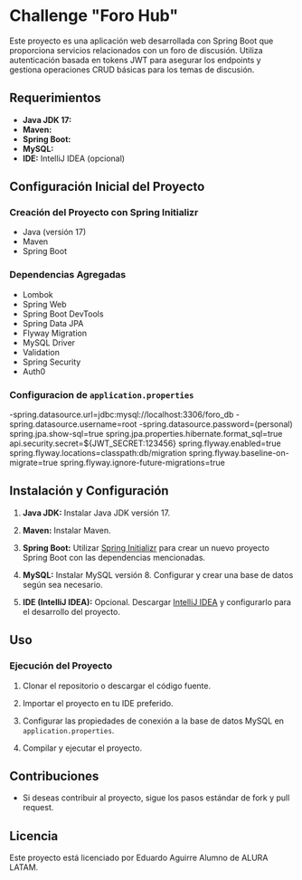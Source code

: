 # Challenge "Foro Hub"

Este proyecto es una aplicación web desarrollada con Spring Boot que proporciona servicios relacionados con un foro de discusión. Utiliza autenticación basada en tokens JWT para asegurar los endpoints y gestiona operaciones CRUD básicas para los temas de discusión.

## Requerimientos

- **Java JDK 17:** 
- **Maven:** 
- **Spring Boot:** 
- **MySQL:** 
- **IDE:** IntelliJ IDEA (opcional) 

## Configuración Inicial del Proyecto

### Creación del Proyecto con Spring Initializr

- Java (versión 17)
- Maven 
- Spring Boot

### Dependencias Agregadas

- Lombok
- Spring Web
- Spring Boot DevTools
- Spring Data JPA
- Flyway Migration
- MySQL Driver
- Validation
- Spring Security
- Auth0

### Configuracion de `application.properties`

-spring.datasource.url=jdbc:mysql://localhost:3306/foro_db
-spring.datasource.username=root
-spring.datasource.password=(personal)
spring.jpa.show-sql=true
spring.jpa.properties.hibernate.format_sql=true
api.security.secret=${JWT_SECRET:123456}
spring.flyway.enabled=true
spring.flyway.locations=classpath:db/migration
spring.flyway.baseline-on-migrate=true
spring.flyway.ignore-future-migrations=true

## Instalación y Configuración

1. **Java JDK:** Instalar Java JDK versión 17.
   
2. **Maven:** Instalar Maven.
   
3. **Spring Boot:** Utilizar [Spring Initializr](https://start.spring.io/) para crear un nuevo proyecto Spring Boot con las dependencias mencionadas.

4. **MySQL:** Instalar MySQL versión 8. Configurar y crear una base de datos según sea necesario.

5. **IDE (IntelliJ IDEA):** Opcional. Descargar [IntelliJ IDEA](enlace) y configurarlo para el desarrollo del proyecto.

## Uso

### Ejecución del Proyecto

1. Clonar el repositorio o descargar el código fuente.

2. Importar el proyecto en tu IDE preferido.

3. Configurar las propiedades de conexión a la base de datos MySQL en `application.properties`.

4. Compilar y ejecutar el proyecto.

## Contribuciones

- Si deseas contribuir al proyecto, sigue los pasos estándar de fork y pull request.

## Licencia

Este proyecto está licenciado por Eduardo Aguirre Alumno de ALURA LATAM.
